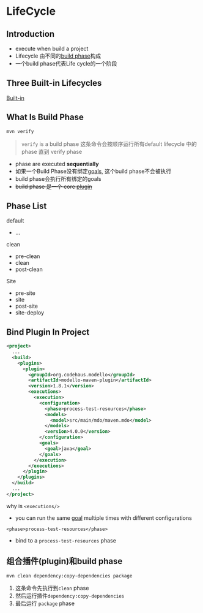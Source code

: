 # LifeCycle

## Introduction

- execute when build a project
- Lifecycle 由不同的[build phase](#build-phase)构成
- 一个build phase代表Life cycle的一个阶段

## Three Built-in Lifecycles

[Built-in](maven-built-in-lifecycle.md)

## What Is Build Phase

```bash
mvn verify
```

> `verify` is a build phase
> 这条命令会按顺序运行所有default lifecycle 中的 phase 直到 verify phase

- phase are executed **sequentially**
- 如果一个Build Phase没有绑定[goals](#mojogoal), 这个build phase不会被执行
- build phase会执行所有绑定的goals
- ~~build phase 是一个 core [plugin](maven-plugin.md)~~

## Phase List

default

- ...

clean

- pre-clean
- clean
- post-clean

Site

- pre-site
- site
- post-site
- site-deploy

## Bind Plugin In Project

```xml
<project>
  ...
  <build>
    <plugins>
      <plugin>
        <groupId>org.codehaus.modello</groupId>
        <artifactId>modello-maven-plugin</artifactId>
        <version>1.8.1</version>
        <executions>
          <execution>
            <configuration>
              <phase>process-test-resources</phase>
              <models>
                <model>src/main/mdo/maven.mdo</model>
              </models>
              <version>4.0.0</version>
            </configuration>
            <goals>
              <goal>java</goal>
            </goals>
          </execution>
        </executions>
      </plugin>
    </plugins>
  </build>
  ...
</project>
```

why is `<executions/>`

- you can run the same [goal](maven-terms.md#mojogoal) multiple times with different configurations

`<phase>process-test-resources</phase>`

- bind to a `process-test-resources` phase

## 组合插件(plugin)和build phase

```shell
mvn clean dependency:copy-dependencies package
```

1. 这条命令先执行到`clean` phase
2. 然后运行插件`dependency:copy-dependencies`
3. 最后运行 `package` phase
